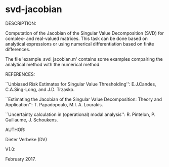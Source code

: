 # svd-jacobian

DESCRIPTION:

Computation of  the Jacobian of the Singular Value Decomposition (SVD) for complex- and real-valued matrices. This task can be done       based on analytical expressions or using numerical differentiation based on finite differences.

The file 'example_svd_jacobian.m' contains some examples compairing the analytical method with the numerical method.
    
REFERENCES: 

``Unbiased Risk Estimates for Singular Value Thresholding'': E.J.Candes, C.A.Sing-Long, and J.D. Trzasko.
    
``Estimating the Jacobian of the Singular Value Decomposition: Theory and Application'': T. Papadopoulo, M.I. A. Lourakis.
      
``Uncertainty calculation in (operational) modal analysis'': R. Pintelon, P. Guillaume, J. Schoukens.
    
AUTHOR: 

Dieter Verbeke (DV)

V1.0:   

February 2017.

